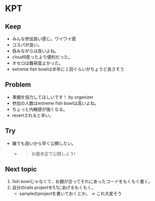# KPT

## Keep

- みんな参加良い感じ。ワイワイ感
- コスパが良い。
- 呑みながらは良いよね。
- cloud9思ったより便利だった。 
- オセロは難易度よかった。
- extreme fish bowlは半年に１回ぐらいがちょうど良さそう

## Problem

- 準備を協力してほしいです！ by organizer
- 参加の人数はextreme fish bowlは高いよね。
- ちょっと内輪感が強くなる。
- revertされると辛い。

## Try

- 雑でも良いから早く公開したい。 
    - > お題未定で公開しよう! 

## Next topic

1. fish bowlじゃなくて、お題が合ってそれにあったコードをもくもく書く。
2. 自分のrails projectを5.1にあげるもくもく。
   - sampleのprojectを書いておくとか。 -> これ大変そう
